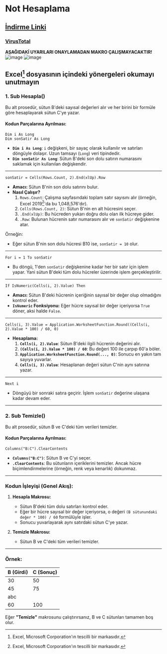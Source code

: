# Not Hesaplama
## [İndirme Linki](https://raw.githubusercontent.com/omerdynasty/not-hesaplama/refs/heads/main/Excel%20Dosyalar%C4%B1/not%20hesaplama.xlsm)

### [VirusTotal](https://www.virustotal.com/gui/file/34067ca54d87b47033d05c55667617567276b66f6e1576abf29ea06279a77014)

**AŞAĞIDAKİ UYARILARI ONAYLAMADAN MAKRO ÇALIŞMAYACAKTIR!**
![image](https://github.com/user-attachments/assets/9b118962-ea5f-4d33-ac72-a533ac49e403)
![image](https://github.com/user-attachments/assets/14bdd7a9-85a4-442a-818f-d933b8c38ece)



**Excel[^1] dosyasının içindeki yönergeleri okumayı unutmayın**
---


### **1. Sub Hesapla()**
Bu alt prosedür, sütun B'deki sayısal değerleri alır ve her birini bir formüle göre hesaplayarak sütun C'ye yazar.

#### Kodun Parçalarına Ayrılması:
```vba
Dim i As Long
Dim sonSatir As Long
```
- **`Dim i As Long`**: `i` değişkeni, bir sayaç olarak kullanılır ve satırları döngüyle dolaşır. Uzun tamsayı (`Long`) veri tipindedir.
- **`Dim sonSatir As Long`**: Sütun B'deki son dolu satırın numarasını saklamak için kullanılan değişkendir.

---

```vba
sonSatir = Cells(Rows.Count, 2).End(xlUp).Row
```
- **Amacı:** Sütun B'nin son dolu satırını bulur.
- **Nasıl Çalışır?**
  1. `Rows.Count`: Çalışma sayfasındaki toplam satır sayısını alır (örneğin, Excel 2019[^1]'da bu 1,048,576'dır).
  2. `Cells(Rows.Count, 2)`: Sütun B'nin en alt hücresini seçer.
  3. `.End(xlUp)`: Bu hücreden yukarı doğru dolu olan ilk hücreye gider.
  4. `.Row`: Bulunan hücrenin satır numarasını alır ve `sonSatir` değişkenine atar.

Örneğin:
- Eğer sütun B'nin son dolu hücresi B10 ise, `sonSatir = 10` olur.

---

```vba
For i = 1 To sonSatir
```
- Bu döngü, 1'den `sonSatir` değişkenine kadar her bir satır için işlem yapar. Yani sütun B'deki tüm dolu hücreler üzerinde işlem gerçekleştirilir.

---

```vba
If IsNumeric(Cells(i, 2).Value) Then
```
- **Amacı:** Sütun B'deki hücrenin içeriğinin sayısal bir değer olup olmadığını kontrol eder.
- **`IsNumeric` Fonksiyonu:** Eğer hücre sayısal bir değer içeriyorsa `True` döner, aksi halde `False`.

---

```vba
Cells(i, 3).Value = Application.WorksheetFunction.Round((Cells(i, 2).Value * 100) / 60, 0)
```
- **Hesaplama:**
  1. **`Cells(i, 2).Value`**: Sütun B'deki ilgili hücrenin değerini alır.
  2. **`(Cells(i, 2).Value * 100) / 60`**: Bu değeri 100 ile çarpıp 60'a böler.
  3. **`Application.WorksheetFunction.Round(..., 0)`**: Sonucu en yakın tam sayıya yuvarlar.
  4. **`Cells(i, 3).Value`**: Hesaplanan değeri sütun C'nin aynı satırına yazar.

---

```vba
Next i
```
- Döngüyü bir sonraki satıra geçirir. İşlem `sonSatir` değerine ulaşana kadar devam eder.

---

### **2. Sub Temizle()**
Bu alt prosedür, sütun B ve C'deki tüm verileri temizler.

#### Kodun Parçalarına Ayrılması:
```vba
Columns("B:C").ClearContents
```
- **`Columns("B:C")`**: Sütun B ve C'yi seçer.
- **`.ClearContents`**: Bu sütunların içeriklerini temizler. Ancak hücre biçimlendirmelerine (örneğin, renk veya kenarlık) dokunmaz.

---

### **Kodun İşleyişi (Genel Akış):**
1. **Hesapla Makrosu:**
   - Sütun B'deki tüm dolu satırları kontrol eder.
   - Eğer bir hücre sayısal bir değer içeriyorsa, o değeri `(B sütunundaki değer * 100) / 60` formülüyle işler.
   - Sonucu yuvarlayarak aynı satırdaki sütun C'ye yazar.

2. **Temizle Makrosu:**
   - Sütun B ve C'deki tüm verileri temizler.

---

### **Örnek:**
| B (Girdi) | C (Sonuç) |
|-----------|-----------|
| 30        | 50        |
| 45        | 75        |
| abc       |           |
| 60        | 100       |

Eğer **"Temizle"** makrosunu çalıştırırsanız, B ve C sütunları tamamen boş olur.

[^1]: Excel, Microsoft Corporation'ın tescilli bir markasıdır.
